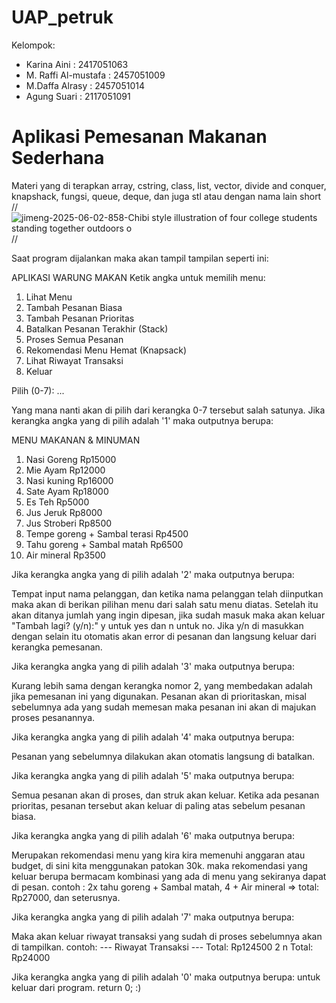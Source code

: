 # UAP_petruk
Kelompok:
- Karina Aini       : 2417051063
- M. Raffi Al-mustafa   : 2457051009
- M.Daffa Alrasy    : 2457051014
- Agung Suari       : 2117051091
# Aplikasi Pemesanan Makanan Sederhana
Materi yang di terapkan array, cstring, class, list, vector, divide and conquer, knapshack, fungsi, queue, deque, dan juga stl atau dengan nama lain short
//
![jimeng-2025-06-02-858-Chibi style illustration of four college students standing together outdoors o](https://github.com/user-attachments/assets/134b6a31-0d46-4ce8-b1e7-5b4f50f05add)
//

Saat program dijalankan maka akan tampil tampilan seperti ini:

APLIKASI WARUNG MAKAN
Ketik angka untuk memilih menu:
1. Lihat Menu
2. Tambah Pesanan Biasa
3. Tambah Pesanan Prioritas
4. Batalkan Pesanan Terakhir (Stack)
5. Proses Semua Pesanan
6. Rekomendasi Menu Hemat (Knapsack)
7. Lihat Riwayat Transaksi
0. Keluar

Pilih (0-7): ...

Yang mana nanti akan di pilih dari kerangka 0-7 tersebut salah satunya.
Jika kerangka angka yang di pilih adalah '1' maka outputnya berupa:

MENU MAKANAN & MINUMAN
1. Nasi Goreng Rp15000
2. Mie Ayam Rp12000
3. Nasi kuning Rp16000
4. Sate Ayam Rp18000
5. Es Teh Rp5000
6. Jus Jeruk Rp8000
7. Jus Stroberi Rp8500
8. Tempe goreng + Sambal terasi Rp4500
9. Tahu goreng + Sambal matah Rp6500
10. Air mineral Rp3500

Jika kerangka angka yang di pilih adalah '2' maka outputnya berupa:

Tempat input nama pelanggan, dan ketika nama pelanggan telah diinputkan maka akan di berikan pilihan menu dari salah satu menu diatas. Setelah itu akan ditanya jumlah yang ingin dipesan, jika sudah masuk maka akan keluar "Tambah lagi? (y/n):" y untuk yes dan n untuk no.
Jika y/n di masukkan dengan selain itu otomatis akan error di pesanan dan langsung keluar dari kerangka pemesanan.

Jika kerangka angka yang di pilih adalah '3' maka outputnya berupa:

Kurang lebih sama dengan kerangka nomor 2, yang membedakan adalah jika pemesanan ini yang digunakan. Pesanan akan di prioritaskan, misal sebelumnya ada yang sudah memesan maka pesanan ini akan di majukan proses pesanannya.

Jika kerangka angka yang di pilih adalah '4' maka outputnya berupa:

Pesanan yang sebelumnya dilakukan akan otomatis langsung di batalkan.

Jika kerangka angka yang di pilih adalah '5' maka outputnya berupa:

Semua pesanan akan di proses, dan struk akan keluar. Ketika ada pesanan prioritas, pesanan tersebut akan keluar di paling atas sebelum pesanan biasa.

Jika kerangka angka yang di pilih adalah '6' maka outputnya berupa:

Merupakan rekomendasi menu yang kira kira memenuhi anggaran atau budget, di sini kita menggunakan patokan 30k. maka rekomendasi yang keluar berupa bermacam kombinasi yang ada di menu yang sekiranya dapat di pesan. contoh : 2x tahu goreng + Sambal matah, 4 + Air mineral => total: Rp27000, dan seterusnya.

Jika kerangka angka yang di pilih adalah '7' maka outputnya berupa:

Maka akan keluar riwayat transaksi yang sudah di proses sebelumnya akan di tampilkan. contoh:
--- Riwayat Transaksi ---
Total: Rp124500 2
n Total: Rp24000

Jika kerangka angka yang di pilih adalah '0' maka outputnya berupa:
untuk keluar dari program.
return 0; :)
